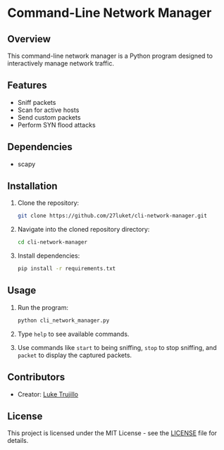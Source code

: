 # Command-Line Network Manager

## Overview
This command-line network manager is a Python program designed to interactively manage network traffic.

## Features
- Sniff packets
- Scan for active hosts
- Send custom packets
- Perform SYN flood attacks

## Dependencies
- scapy

## Installation
1. Clone the repository:

    ```bash
    git clone https://github.com/27luket/cli-network-manager.git
    ```

2. Navigate into the cloned repository directory:

    ```bash
    cd cli-network-manager
    ```

3. Install dependencies:

    ```bash
    pip install -r requirements.txt
    ```

## Usage
1. Run the program:

    ```bash
    python cli_network_manager.py
    ```

2. Type `help` to see available commands.

3. Use commands like `start` to being sniffing, `stop` to stop sniffing, and `packet` to display the captured packets.


## Contributors
- Creator: [Luke Trujillo](https://github.com/27luket)

## License
This project is licensed under the MIT License - see the [LICENSE](LICENSE) file for details.
